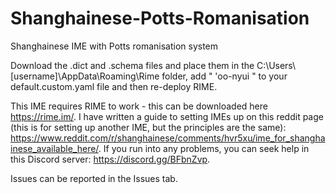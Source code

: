 # Shanghainese-Potts-Romanisation
Shanghainese IME with Potts romanisation system

Download the .dict and .schema files and place them in the C:\Users\\[username]\AppData\Roaming\Rime folder, add " 'oo-nyui " to your default.custom.yaml file and then re-deploy RIME.

This IME requires RIME to work - this can be downloaded here https://rime.im/. I have written a guide to setting IMEs up on this reddit page (this is for setting up another IME, but the principles are the same): https://www.reddit.com/r/shanghainese/comments/hvr5xu/ime_for_shanghainese_available_here/. If you run into any problems, you can seek help in this Discord server: https://discord.gg/BFbnZvp.

Issues can be reported in the Issues tab.
